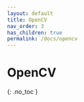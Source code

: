 ```yaml
---
layout: default
title: OpenCV
nav_order: 3
has_children: true
permalink: /docs/opencv
---
```



# OpenCV
{: .no_toc }
